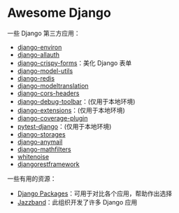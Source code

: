 # Awesome Django

一些 Django 第三方应用：

- [django-environ](https://pypi.org/project/django-environ/)
- [django-allauth](https://pypi.org/project/django-allauth/)
- [django-crispy-forms](https://pypi.org/project/django-crispy-forms/)：美化 Django 表单
- [django-model-utils](https://pypi.org/project/django-model-utils/)
- [django-redis](https://pypi.org/project/django-redis/)
- [django-modeltranslation](https://pypi.org/project/django-modeltranslation/)
- [django-cors-headers](https://pypi.org/project/django-cors-headers/)
- [django-debug-toolbar](https://pypi.org/project/django-debug-toolbar/)：(仅用于本地环境)
- [django-extensions](https://pypi.org/project/django-extensions/)：(仅用于本地环境)
- [django-coverage-plugin](https://pypi.org/project/django-coverage-plugin/)
- [pytest-django](https://pypi.org/project/pytest-django/)：(仅用于本地环境)
- [django-storages](https://pypi.org/project/django-storages/)
- [django-anymail](https://pypi.org/project/django-anymail/)
- [django-mathfilters](https://pypi.org/project/django-mathfilters/)
- [whitenoise](https://pypi.org/project/whitenoise/)
- [djangorestframework](https://pypi.org/project/djangorestframework/)

一些有用的资源：

- [Django Packages](https://djangopackages.org/)：可用于对比各个应用，帮助作出选择
- [Jazzband](https://github.com/jazzband)：此组织开发了许多 Django 应用
